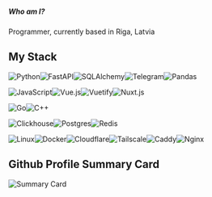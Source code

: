 ##### Who am I?

Programmer, currently based in Riga, Latvia


## My Stack
![Python](https://img.shields.io/badge/python-3670A0?style=for-the-badge&logo=python&logoColor=ffdd54)![FastAPI](https://img.shields.io/badge/FastAPI-009485?style=for-the-badge&logo=FastAPI&logoColor=white)![SQLAlchemy](https://img.shields.io/badge/SQLAlchemy-6f7f6f?style=for-the-badge&logo=SQLAlchemy&logoColor=white)![Telegram](https://img.shields.io/badge/Telegram%20bots-27a6e5.svg?style=for-the-badge&logo=telegram&logoColor=white)![Pandas](https://img.shields.io/badge/Pandas-130654?style=for-the-badge&logo=Pandas&logoColor=white)

![JavaScript](https://img.shields.io/badge/javascript-%23323330.svg?style=for-the-badge&logo=javascript&logoColor=%23F7DF1E)![Vue.js](https://img.shields.io/badge/vuejs-%2335495e.svg?style=for-the-badge&logo=vuedotjs&logoColor=%234FC08D)![Vuetify](https://img.shields.io/badge/Vuetify-1867C0?style=for-the-badge&logo=vuetify&logoColor=AEDDFF)![Nuxt.js](https://img.shields.io/badge/NUXTJS-040621?style=for-the-badge&logo=nuxtdotjs&logoColor=#00dc82)


![Go](https://img.shields.io/badge/javascript-%23323330.svg?style=for-the-badge&logo=javascript&logoColor=%23F7DF1E)![C++](https://img.shields.io/badge/C++-00599C?style=for-the-badge&logo=cplusplus&logoColor=white)

![Clickhouse](https://img.shields.io/badge/Clickhouse-FFCC01.svg?style=for-the-badge&logo=Clickhouse&logoColor=white)![Postgres](https://img.shields.io/badge/Postgres-%23316192.svg?style=for-the-badge&logo=Postgresql&logoColor=white)![Redis](https://img.shields.io/badge/Redis-FF4438.svg?style=for-the-badge&logo=Redis&logoColor=white)

![Linux](https://img.shields.io/badge/Linux-000.svg?style=for-the-badge&logo=Linux&logoColor=white)![Docker](https://img.shields.io/badge/docker-%230db7ed.svg?style=for-the-badge&logo=docker&logoColor=white)![Cloudflare](https://img.shields.io/badge/Cloudflare-F38020.svg?style=for-the-badge&logo=Cloudflare&logoColor=white)![Tailscale](https://img.shields.io/badge/Tailscale-242424.svg?style=for-the-badge&logo=Tailscale&logoColor=)![Caddy](https://img.shields.io/badge/Caddy-051628.svg?style=for-the-badge&logo=Caddy&logoColor=#04981a)![Nginx](https://img.shields.io/badge/Nginx-009639.svg?style=for-the-badge&logo=Nginx)

## Github Profile Summary Card
![Summary Card](https://github-profile-summary-cards.vercel.app/api/cards/profile-details?username=sijokun)
